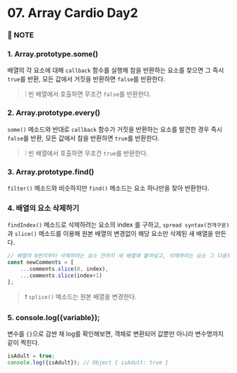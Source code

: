 # 07. Array Cardio Day2

### :pencil: NOTE
### 1. Array.prototype.some()
배열의 각 요소에 대해 `callback` 함수를 실행해 참을 반환하는 요소를 찾으면 그 즉시 `true`를 반환, 모든 값에서 거짓을 반환하면 `false`를 반환한다.   
> ❕ 빈 배열에서 호출하면 무조건 `false`를 반환한다. 


### 2. Array.prototype.every()
`some()` 메소드와 반대로 `callback` 함수가 거짓을 반환하는 요소를 발견한 경우 즉시 `false`를 반환, 모든 값에서 참을 반환하면 `true`를 반환한다. 
> ❕ 빈 배열에서 호출하면 무조건 `true`를 반환한다. 


### 3. Array.prototype.find()
`filter()` 메소드와 비슷하지만 `find()` 메소드는 요소 하나만을 찾아 반환한다. 


### 4. 배열의 요소 삭제하기
`findIndex()` 메소드로 삭제하려는 요소의 index 를 구하고, `spread syntax(전개구문)`과 `slice()` 메소드를 이용해 원본 배열의 변경없이 해당 요소만 삭제된 새 배열을 만든다. 

```javascript
// 배열의 0번지부터 삭제하려는 요소 전까지 새 배열에 붙여넣고, 삭제하려는 요소 그 다음부터 배열의 끝까지 붙여넣는다. 
const newComments = [
    ...comments.slice(0, index), 
    ...comments.slice(index+1)
];
```

> ❗️ `splice()` 메소드는 원본 배열을 변경한다. 



### 5. console.log({variable});
변수를 `{}`으로 감싼 채 log를 확인해보면, 객체로 변환되어 값뿐만 아니라 변수명까지 같이 찍힌다.

```javascript
isAdult = true;
console.log({isAdult}); // Object { isAdult: true }
```